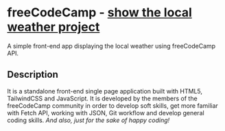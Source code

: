 # freeCodeCamp - [show the local weather project](https://www.freecodecamp.org/learn/coding-interview-prep/take-home-projects/show-the-local-weather)

A simple front-end app displaying the local weather using freeCodeCamp API.

## Description

It is a standalone front-end single page application built with HTML5, TailwindCSS and JavaScript. It is developed by the members of the freeCodeCamp community in order to develop soft skills, get more familiar with Fetch API, working with JSON, Git workflow and develop general coding skills. _And also, just for the sake of happy coding!_
